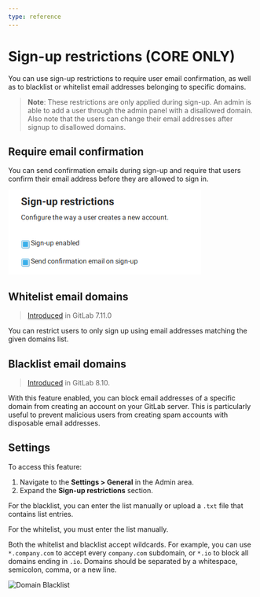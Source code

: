 ```yaml
---
type: reference
---
```


# Sign-up restrictions **(CORE ONLY)**

You can use sign-up restrictions to require user email confirmation, as well as
to blacklist or whitelist email addresses belonging to specific domains.

>**Note**: These restrictions are only applied during sign-up. An admin is
able to add a user through the admin panel with a disallowed domain. Also
note that the users can change their email addresses after signup to
disallowed domains.

## Require email confirmation

You can send confirmation emails during sign-up and require that users confirm
their email address before they are allowed to sign in.

![Email confirmation](img/email_confirmation.png)

## Whitelist email domains

> [Introduced][ce-598] in GitLab 7.11.0

You can restrict users to only sign up using email addresses matching the given
domains list.

## Blacklist email domains

> [Introduced][ce-5259] in GitLab 8.10.

With this feature enabled, you can block email addresses of a specific domain
from creating an account on your GitLab server. This is particularly useful
to prevent malicious users from creating spam accounts with disposable email
addresses.

## Settings

To access this feature:

1. Navigate to the **Settings > General** in the Admin area.
1. Expand the **Sign-up restrictions** section.

For the blacklist, you can enter the list manually or upload a `.txt` file that
contains list entries.

For the whitelist, you must enter the list manually.

Both the whitelist and blacklist accept wildcards. For example, you can use
`*.company.com` to accept every `company.com` subdomain, or `*.io` to block all
domains ending in `.io`. Domains should be separated by a whitespace,
semicolon, comma, or a new line.

![Domain Blacklist](img/domain_blacklist.png)

<!-- ## Troubleshooting

Include any troubleshooting steps that you can foresee. If you know beforehand what issues
one might have when setting this up, or when something is changed, or on upgrading, it's
important to describe those, too. Think of things that may go wrong and include them here.
This is important to minimize requests for support, and to avoid doc comments with
questions that you know someone might ask.

Each scenario can be a third-level heading, e.g. `### Getting error message X`.
If you have none to add when creating a doc, leave this section in place
but commented out to help encourage others to add to it in the future. -->

[ce-5259]: https://gitlab.com/gitlab-org/gitlab-foss/merge_requests/5259
[ce-598]: https://gitlab.com/gitlab-org/gitlab-foss/merge_requests/598
